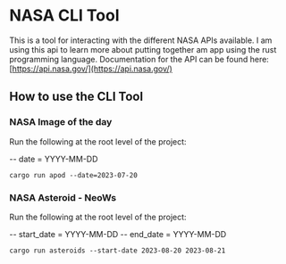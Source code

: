 # NASA CLI Tool

This is a tool for interacting with the different NASA APIs available. I am using this api to learn more about putting together am app using the rust programming language. Documentation for the API can be found here: [https://api.nasa.gov/](https://api.nasa.gov/)

## How to use the CLI Tool

### NASA Image of the day

Run the following at the root level of the project:

-- date = YYYY-MM-DD

```
cargo run apod --date=2023-07-20
```

### NASA Asteroid - NeoWs

Run the following at the root level of the project:

-- start_date = YYYY-MM-DD
-- end_date = YYYY-MM-DD

```
cargo run asteroids --start-date 2023-08-20 2023-08-21

```
